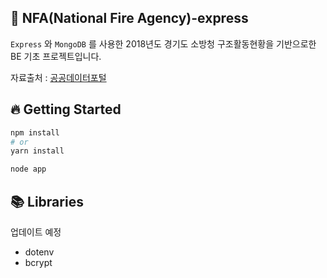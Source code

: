 ## 🚒 NFA(National Fire Agency)-express

`Express` 와 `MongoDB` 를 사용한 2018년도 경기도 소방청 구조활동현황을 기반으로한 BE 기초 프로젝트입니다.

자료출처 : [공공데이터포털](https://www.data.go.kr/data/15086458/fileData.do)

## 🔥 Getting Started

```sh
npm install
# or
yarn install

node app
```

## 📚 Libraries

업데이트 예정

- dotenv
- bcrypt
